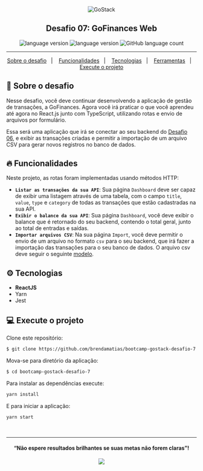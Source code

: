 <div align="center">
  <img alt="GoStack"
    src="https://storage.googleapis.com/golden-wind/bootcamp-gostack/header-desafios.png"
  />
</div>

<h2 align="center">
  Desafio 07: GoFinances Web
</h2>

<p align="center">
  <img alt="language version" src="https://img.shields.io/badge/React-v_16.13.1-339933?logo=react">
  <img alt="language version" src="https://img.shields.io/badge/Yarn-v_1.22.4-2C8EBB?logo=Yarn">
  <img alt="GitHub language count" src="https://img.shields.io/github/languages/count/brendamatias/bootcamp-gostack-desafio-7">

</p>

<hr/>

<p align="center">
  <a href="#rocket-sobre-o-desafio">Sobre o desafio</a>&nbsp;&nbsp;&nbsp;|&nbsp;&nbsp;&nbsp;
  <a href="#🔥-funcionalidades">Funcionalidades</a>&nbsp;&nbsp;&nbsp;|&nbsp;&nbsp;&nbsp;
  <a href="#⚙️-tecnologias">Tecnologias</a>&nbsp;&nbsp;&nbsp;|&nbsp;&nbsp;&nbsp;
  <a href="#⛏-ferramentas">Ferramentas</a>&nbsp;&nbsp;&nbsp;|&nbsp;&nbsp;&nbsp;
  <a href="#computer-execute-o-projeto">Execute o projeto</a>
</p>

## :rocket: Sobre o desafio

Nesse desafio, você deve continuar desenvolvendo a aplicação de gestão de transações, a GoFinances. Agora você irá praticar o que você aprendeu até agora no React.js junto com TypeScript, utilizando rotas e envio de arquivos por formulário.

Essa será uma aplicação que irá se conectar ao seu backend do [Desafio 06](https://github.com/brendamatias/bootcamp-gostack-desafio-6), e exibir as transações criadas e permitir a importação de um arquivo CSV para gerar novos registros no banco de dados.
## 🔥 Funcionalidades

Neste projeto, as rotas foram implementadas usando métodos HTTP:
- **`Listar as transações da sua API`**: Sua página `Dashboard` deve ser capaz de exibir uma listagem através de uma tabela, com o campo `title`, `value`, `type` e `category` de todas as transações que estão cadastradas na sua API.
- **`Exibir o balance da sua API`**: Sua página `Dashboard`, você deve exibir o balance que é retornado do seu backend, contendo o total geral, junto ao total de entradas e saídas.
- **`Importar arquivos CSV`**: Na sua página `Import`, você deve permitir o envio de um arquivo no formato `csv` para o seu backend, que irá fazer a importação das transações para o seu banco de dados. O arquivo csv deve seguir o seguinte [modelo](https://github.com/brendamatias/bootcamp-gostack-desafio-6/blob/master/src/__tests__/import_template.csv).


## ⚙️ Tecnologias

* __ReactJS__
* Yarn
* Jest

## :computer: Execute o projeto

Clone este repositório:

```bash
$ git clone https://github.com/brendamatias/bootcamp-gostack-desafio-7
```

Mova-se para diretório da aplicação:

```bash
$ cd bootcamp-gostack-desafio-7
```

Para instalar as dependências execute:

```bash
yarn install
```

E para iniciar a aplicação:

```bash
yarn start
```

<br/>

---

<h4 align="center">
  “Não espere resultados brilhantes se suas metas não forem claras”!
</h4>

<p align="center">
  <a alt="Brenda" href="https://www.linkedin.com/in/brenda-matias/">
    <img src="https://img.shields.io/badge/LinkedIn-Brenda_Matias-0077B5?logo=linkedin"/>
  </a>
</p>
